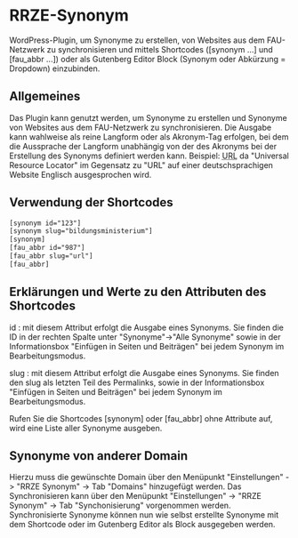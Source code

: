 # RRZE-Synonym
WordPress-Plugin, um Synonyme zu erstellen, von Websites aus dem FAU-Netzwerk zu synchronisieren und mittels Shortcodes ([synonym ...] und [fau_abbr ...]) oder als Gutenberg Editor Block (Synonym oder Abkürzung = Dropdown) einzubinden.

## Allgemeines

Das Plugin kann genutzt werden, um Synonyme zu erstellen und Synonyme von Websites aus dem FAU-Netzwerk zu synchronisieren. Die Ausgabe kann wahlweise als reine Langform oder als Akronym-Tag erfolgen, bei dem die Aussprache der Langform unabhängig von der des Akronyms bei der Erstellung des Synonyms definiert werden kann. Beispiel: <abbr title="Universal Resource Locator" lang="en">URL</abbr> da "Universal Resource Locator" im Gegensatz zu "URL" auf einer deutschsprachigen Website Englisch ausgesprochen wird.

## Verwendung der Shortcodes

```html
[synonym id="123"] 
[synonym slug="bildungsministerium"] 
[synonym] 
[fau_abbr id="987"] 
[fau_abbr slug="url"] 
[fau_abbr] 
```


## Erklärungen und Werte zu den Attributen des Shortcodes

id : mit diesem Attribut erfolgt die Ausgabe eines Synonyms. Sie finden die ID in der rechten Spalte unter "Synonyme"->"Alle Synonyme" sowie in der Informationsbox "Einfügen in Seiten und Beiträgen" bei jedem Synonym im Bearbeitungsmodus.

slug : mit diesem Attribut erfolgt die Ausgabe eines Synonyms. Sie finden den slug als letzten Teil des Permalinks, sowie in der Informationsbox "Einfügen in Seiten und Beiträgen" bei jedem Synonym im Bearbeitungsmodus.

Rufen Sie die Shortcodes [synonym] oder [fau_abbr] ohne Attribute auf, wird eine Liste aller Synonyme ausgeben.  


## Synonyme von anderer Domain

Hierzu muss die gewünschte Domain über den Menüpunkt "Einstellungen" -> "RRZE Synonym" -> Tab "Domains" hinzugefügt werden.
Das Synchronisieren kann über den Menüpunkt "Einstellungen" -> "RRZE Synonym" -> Tab "Synchonisierung" vorgenommen werden.
Synchronisierte Synonyme können nun wie selbst erstellte Synonyme mit dem Shortcode oder im Gutenberg Editor als Block ausgegeben werden.




